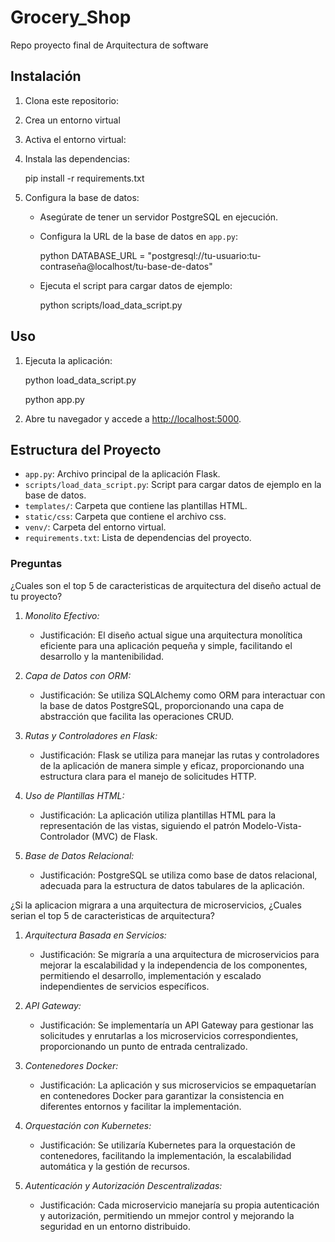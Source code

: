 # Grocery_Shop
Repo proyecto final de Arquitectura de software

## Instalación

1. Clona este repositorio:

2. Crea un entorno virtual

3. Activa el entorno virtual:

4. Instala las dependencias:

    pip install -r requirements.txt
    

5. Configura la base de datos:

    - Asegúrate de tener un servidor PostgreSQL en ejecución.
    - Configura la URL de la base de datos en `app.py`:

        python
        DATABASE_URL = "postgresql://tu-usuario:tu-contraseña@localhost/tu-base-de-datos"
        

    - Ejecuta el script para cargar datos de ejemplo:

        python scripts/load_data_script.py
        

## Uso

1. Ejecuta la aplicación:

    python load_data_script.py
   
    python app.py
    

2. Abre tu navegador y accede a [http://localhost:5000](http://localhost:5000).


## Estructura del Proyecto

- `app.py`: Archivo principal de la aplicación Flask.
- `scripts/load_data_script.py`: Script para cargar datos de ejemplo en la base de datos.
- `templates/`: Carpeta que contiene las plantillas HTML.
- `static/css`: Carpeta que contiene el archivo css.
- `venv/`: Carpeta del entorno virtual.
- `requirements.txt`: Lista de dependencias del proyecto.


### Preguntas
¿Cuales son el top 5 de caracteristicas de arquitectura del diseño actual de tu proyecto? 

1. *Monolito Efectivo:*
   - Justificación: El diseño actual sigue una arquitectura monolítica eficiente para una aplicación pequeña y simple, facilitando el desarrollo y la mantenibilidad.

2. *Capa de Datos con ORM:*
   - Justificación: Se utiliza SQLAlchemy como ORM para interactuar con la base de datos PostgreSQL, proporcionando una capa de abstracción que facilita las operaciones CRUD.

3. *Rutas y Controladores en Flask:*
   - Justificación: Flask se utiliza para manejar las rutas y controladores de la aplicación de manera simple y eficaz, proporcionando una estructura clara para el manejo de solicitudes HTTP.

4. *Uso de Plantillas HTML:*
   - Justificación: La aplicación utiliza plantillas HTML para la representación de las vistas, siguiendo el patrón Modelo-Vista-Controlador (MVC) de Flask.

5. *Base de Datos Relacional:*
   - Justificación: PostgreSQL se utiliza como base de datos relacional, adecuada para la estructura de datos tabulares de la aplicación.

¿Si la aplicacion migrara a una arquitectura de microservicios, ¿Cuales serian el top 5 de caracteristicas de arquitectura?

1. *Arquitectura Basada en Servicios:*
   - Justificación: Se migraría a una arquitectura de microservicios para mejorar la escalabilidad y la independencia de los componentes, permitiendo el desarrollo, implementación y escalado independientes de servicios específicos.

2. *API Gateway:*
   - Justificación: Se implementaría un API Gateway para gestionar las solicitudes y enrutarlas a los microservicios correspondientes, proporcionando un punto de entrada centralizado.

3. *Contenedores Docker:*
   - Justificación: La aplicación y sus microservicios se empaquetarían en contenedores Docker para garantizar la consistencia en diferentes entornos y facilitar la implementación.

4. *Orquestación con Kubernetes:*
   - Justificación: Se utilizaría Kubernetes para la orquestación de contenedores, facilitando la implementación, la escalabilidad automática y la gestión de recursos.

5. *Autenticación y Autorización Descentralizadas:*
   - Justificación: Cada microservicio manejaría su propia autenticación y autorización, permitiendo un mmejor control y mejorando la seguridad en un entorno distribuido.
